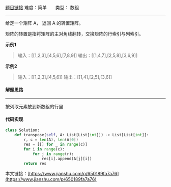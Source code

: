  [题目链接](https://leetcode-cn.com/problems/transpose-matrix/)
难度：简单         &nbsp;&nbsp;&nbsp;&nbsp;&nbsp;&nbsp;类型：  数组
***
 给定一个矩阵 A， 返回 A 的转置矩阵。

矩阵的转置是指将矩阵的主对角线翻转，交换矩阵的行索引与列索引。

 
**示例1**
> 输入：[[1,2,3],[4,5,6],[7,8,9]]
输出：[[1,4,7],[2,5,8],[3,6,9]]

**示例2**
>输入：[[1,2,3],[4,5,6]]
输出：[[1,4],[2,5],[3,6]]

#### 解题思路
***
 按列取元素放到新数组的行里



#### 代码实现
```python
class Solution:
    def transpose(self, A: List[List[int]]) -> List[List[int]]:
        r, c = len(A), len(A[0])
        res = [[] for _ in range(c)]
        for i in range(c):
            for j in range(r):               
                res[i].append(A[j][i])
        return res
```

本文链接：[https://www.jianshu.com/p/650189fa7a76](https://www.jianshu.com/p/650189fa7a76)
